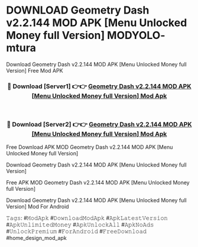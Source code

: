 # DOWNLOAD Geometry Dash v2.2.144 MOD APK [Menu Unlocked Money full Version] MODYOLO- mtura
Download Geometry Dash v2.2.144 MOD APK [Menu Unlocked Money full Version] Free Mod APK

<div align="center">
<h3>🔴 Download [Server1] 👉👉 <a href="https://apk-comot.site?title=Geometry_Dash_v2.2.144_MOD_APK_[Menu_Unlocked_Money_full_Version]">Geometry Dash v2.2.144 MOD APK [Menu Unlocked Money full Version] Mod Apk</a></h3><br>

<h3>🔴 Download [Server2] 👉👉 <a href="https://apk-comot.site?title=Geometry_Dash_v2.2.144_MOD_APK_[Menu_Unlocked_Money_full_Version]">Geometry Dash v2.2.144 MOD APK [Menu Unlocked Money full Version] Mod Apk</a></h3>
</div>


Free Download APK MOD Geometry Dash v2.2.144 MOD APK [Menu Unlocked Money full Version]

Download Geometry Dash v2.2.144 MOD APK [Menu Unlocked Money full Version] 

Free APK MOD Geometry Dash v2.2.144 MOD APK [Menu Unlocked Money full Version] 

Download Geometry Dash v2.2.144 MOD APK [Menu Unlocked Money full Version] Mod For Android

𝚃𝚊𝚐𝚜: #𝙼𝚘𝚍𝙰𝚙𝚔 #𝙳𝚘𝚠𝚗𝚕𝚘𝚊𝚍𝙼𝚘𝚍𝙰𝚙𝚔 #𝙰𝚙𝚔𝙻𝚊𝚝𝚎𝚜𝚝𝚅𝚎𝚛𝚜𝚒𝚘𝚗 #𝙰𝚙𝚔𝚄𝚗𝚕𝚒𝚖𝚒𝚝𝚎𝚍𝙼𝚘𝚗𝚎𝚢 #𝙰𝚙𝚔𝚄𝚗𝚕𝚘𝚌𝚔𝙰𝚕𝚕 #𝙰𝚙𝚔𝙽𝚘𝙰𝚍𝚜 #𝚄𝚗𝚕𝚘𝚌𝚔𝙿𝚛𝚎𝚖𝚒𝚞𝚖 #𝙵𝚘𝚛𝙰𝚗𝚍𝚛𝚘𝚒𝚍 #𝙵𝚛𝚎𝚎𝙳𝚘𝚠𝚗𝚕𝚘𝚊𝚍 #home_design_mod_apk